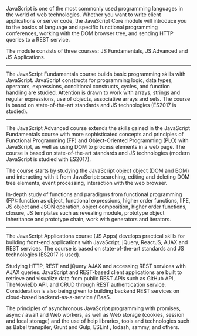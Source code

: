 JavaScript is one of the most commonly used programming languages in the world of web technologies. Whether you want to write client applications or server code, the JavaScript Core module will introduce you to the basics of language and specific functional programming conferences, working with the DOM browser tree, and sending HTTP queries to a REST service. 

The module consists of three courses: JS Fundamentals, JS Advanced and JS Applications.

------------------------------------------------------------------------------------------------------------------------------------------

The JavaScript Fundamentals course builds basic programming skills with JavaScript. JavaScript constructs for programming logic, data types, operators, expressions, conditional constructs, cycles, and function handling are studied. Attention is drawn to work with arrays, strings and regular expressions, use of objects, associative arrays and sets. The course is based on state-of-the-art standards and JS technologies (ES2017 is studied).

------------------------------------------------------------------------------------------------------------------------------------------

The JavaScript Advanced course extends the skills gained in the JavaScript Fundamentals course with more sophisticated concepts and principles of Functional Programming (FP) and Object-Oriented Programming (PLO) with JavaScript, as well as using DOM to process elements in a web page. The course is based on state-of-the-art standards and JS technologies (modern JavaScript is studied with ES2017).

The course starts by studying the JavaScript object object (DOM and BOM) and interacting with it from JavaScript: searching, editing and deleting DOM tree elements, event processing, interaction with the web browser.

In-depth study of functions and paradigms from functional programming (FP): function as object, functional expressions, higher order functions, IIFE, JS object and JSON operation, object composition, higher order functions, closure, JS templates such as revealing module, prototype object inheritance and prototype chain, work with generators and iterators.

------------------------------------------------------------------------------------------------------------------------------------------

The JavaScript Applications course (JS Apps) develops practical skills for building front-end applications with JavaScript, jQuery, ReactJS, AJAX and REST services. The course is based on state-of-the-art standards and JS technologies (ES2017 is used).

Studying HTTP, REST and jQuery AJAX and accessing REST services with AJAX queries. JavaScript and REST-based client applications are built to retrieve and visualize data from public REST APIs such as GitHub API, TheMovieDb API, and CRUD through REST authentication service. Consideration is also being given to building backend REST services on cloud-based backend-as-a-service / BaaS.

The principles of asynchronous JavaScript programming with promises, async / await and Web workers, as well as Web storage (cookies, session and local storage) and the use of help libraries, tools and technologies such as Babel transpiler, Grunt and Gulp, ESLint , lodash, sammy, and others.
